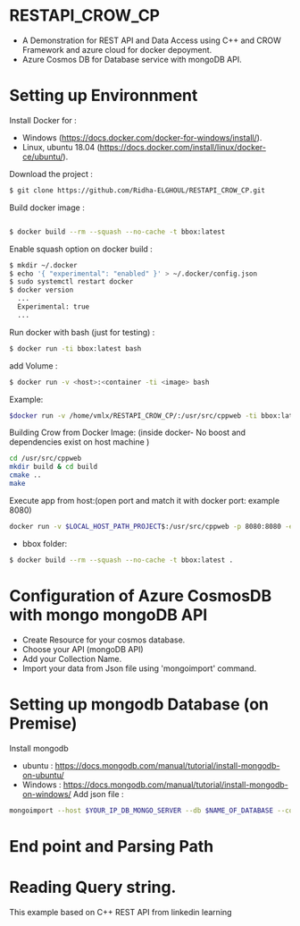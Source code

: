 # RESTAPI_CROW_CP
- A Demonstration for REST API and Data Access using C++ and CROW Framework and azure cloud for docker depoyment.
- Azure Cosmos DB for Database service with mongoDB API.


# Setting up Environnment  
Install Docker for :
- Windows (https://docs.docker.com/docker-for-windows/install/).
- Linux, ubuntu 18.04 (https://docs.docker.com/install/linux/docker-ce/ubuntu/).

Download the project : 
```sh
$ git clone https://github.com/Ridha-ELGHOUL/RESTAPI_CROW_CP.git 
```
Build docker image : 
```sh

$ docker build --rm --squash --no-cache -t bbox:latest
``` 

Enable squash option on docker build : 
``` sh
$ mkdir ~/.docker
$ echo '{ "experimental": "enabled" }' > ~/.docker/config.json
$ sudo systemctl restart docker
$ docker version
  ...
  Experimental: true
  ...
``` 
Run docker with bash (just for testing) : 
``` sh
$ docker run -ti bbox:latest bash 
``` 
add Volume :
```sh
$ docker run -v <host>:<container -ti <image> bash
```
Example:
```sh
$docker run -v /home/vmlx/RESTAPI_CROW_CP/:/usr/src/cppweb -ti bbox:latest bash
```
Building Crow from Docker Image: (inside docker- No boost and dependencies exist on host machine )
```sh
cd /usr/src/cppweb
mkdir build & cd build
cmake ..
make 

```
Execute app from host:(open port and match it with docker port: example 8080)

```sh
docker run -v $LOCAL_HOST_PATH_PROJECT$:/usr/src/cppweb -p 8080:8080 -e PORT=8080  cppbox:latest  /usr/src/cppweb/demo_crow/build/demo_crow

```
- bbox folder:
```sh
$ docker build --rm --squash --no-cache -t bbox:latest . 

``` 
# Configuration of Azure CosmosDB with mongo mongoDB API
- Create Resource for your cosmos database.
- Choose your API (mongoDB API)
- Add your Collection Name.
- Import your data from Json file using 'mongoimport' command.
# Setting up mongodb Database (on Premise)
Install mongodb 
- ubuntu : https://docs.mongodb.com/manual/tutorial/install-mongodb-on-ubuntu/
- Windows : https://docs.mongodb.com/manual/tutorial/install-mongodb-on-windows/
Add json file : 
```sh
mongoimport --host $YOUR_IP_DB_MONGO_SERVER --db $NAME_OF_DATABASE --collection contacts -u $USER_NAME -p $PASSWORD_DB --file contacts.json --type json --jsonArray
```
# End point and Parsing Path
# Reading Query string.
This example  based on C++ REST API from linkedin learning   
